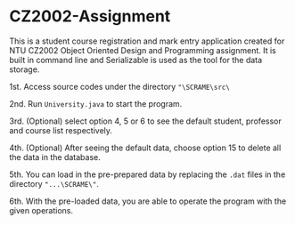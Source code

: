 # CZ2002-Assignment

This is a student course registration and mark entry application created for NTU CZ2002 Object Oriented Design and Programming assignment.
It is built in command line and Serializable is used as the tool for the data storage.

1st. Access source codes under the directory `"\SCRAME\src\`

2nd. Run ``University.java`` to start the program.

3rd. (Optional) select option 4, 5 or 6 to see the default student, professor and course list respectively.

4th. (Optional) After seeing the default data, choose option 15 to delete all the data in the database.

5th. You can load in the pre-prepared data by replacing the `.dat` files in the directory `"...\SCRAME\"`. 

6th. With the pre-loaded data, you are able to operate the program with the given operations.
